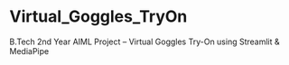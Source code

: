 # Virtual_Goggles_TryOn
B.Tech 2nd Year AIML Project – Virtual Goggles Try-On using Streamlit &amp; MediaPipe
